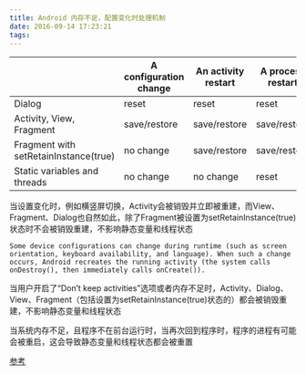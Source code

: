 ```yaml
---
title: Android 内存不足，配置变化时处理机制
date: 2016-09-14 17:23:21
tags:
---
```


|     |A configuration change| 	An activity restart | A process restart|
|-----|----------------------|------------------------|-------------------|
|Dialog	|reset               |	reset	|reset|
|Activity, View, Fragment	|save/restore|save/restore|save/restore|
|Fragment with setRetainInstance(true)	|no change|save/restore|save/restore|
|Static variables and threads|	no change	|no change |reset|



当设置变化时，例如横竖屏切换，Activity会被销毁并立即被重建，而View、Fragment、Dialog也自然如此，除了Fragment被设置为setRetainInstance(true)状态时不会被销毁重建，不影响静态变量和线程状态
	
	Some device configurations can change during runtime (such as screen orientation, keyboard availability, and language). When such a change occurs, Android recreates the running activity (the system calls onDestroy(), then immediately calls onCreate()).
	
当用户开启了“Don’t keep activities”选项或者内存不足时，Activity、Dialog、View、Fragment（包括设置为setRetainInstance(true)状态的）都会被销毁重建，不影响静态变量和线程状态
	
当系统内存不足，且程序不在前台运行时，当再次回到程序时，程序的进程有可能会被重启，这会导致静态变量和线程状态都会被重置

[参考](http://blog.waynell.com/2015/05/29/mvp-on-android/)

